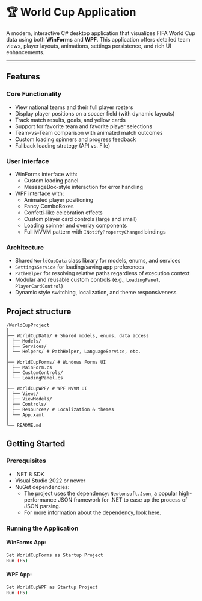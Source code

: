 # 🏆 World Cup Application

A modern, interactive C# desktop application that visualizes FIFA World Cup data using both **WinForms** and **WPF**. This application offers detailed team views, player layouts, animations, settings persistence, and rich UI enhancements.

---

## Features

### Core Functionality

- View national teams and their full player rosters
- Display player positions on a soccer field (with dynamic layouts)
- Track match results, goals, and yellow cards
- Support for favorite team and favorite player selections
- Team-vs-Team comparison with animated match outcomes
- Custom loading spinners and progress feedback
- Fallback loading strategy (API vs. File)

### User Interface

- WinForms interface with:
  - Custom loading panel
  - MessageBox-style interaction for error handling
- WPF interface with:
  - Animated player positioning
  - Fancy ComboBoxes
  - Confetti-like celebration effects
  - Custom player card controls (large and small)
  - Loading spinner and overlay components
  - Full MVVM pattern with `INotifyPropertyChanged` bindings

### Architecture

- Shared `WorldCupData` class library for models, enums, and services
- `SettingsService` for loading/saving app preferences
- `PathHelper` for resolving relative paths regardless of execution context
- Modular and reusable custom controls (e.g., `LoadingPanel`, `PlayerCardControl`)
- Dynamic style switching, localization, and theme responsiveness

## Project structure

```
/WorldCupProject
│
├── WorldCupData/ # Shared models, enums, data access
│ ├── Models/
│ ├── Services/
│ └── Helpers/ # PathHelper, LanguageService, etc.
│
├── WorldCupForms/ # Windows Forms UI
│ ├── MainForm.cs
│ ├── CustomControls/
│ └── LoadingPanel.cs
│
├── WorldCupWPF/ # WPF MVVM UI
│ ├── Views/
│ ├── ViewModels/
│ ├── Controls/
│ ├── Resources/ # Localization & themes
│ └── App.xaml
│
└── README.md
```

## Getting Started

### Prerequisites

- .NET 8 SDK
- Visual Studio 2022 or newer
- NuGet dependencies:
  - The project uses the dependency: `Newtonsoft.Json`, a popular high-performance JSON framework for .NET to ease up the process of JSON parsing.
  - For more information about the dependency, look [here](https://www.nuget.org/packages/newtonsoft.json/).

### Running the Application

#### WinForms App:

```bash
Set WorldCupForms as Startup Project
Run (F5)
```

#### WPF App:

```bash
Set WorldCupWPF as Startup Project
Run (F5)
```
